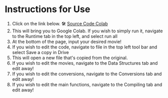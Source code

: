 # Instructions for Use

1. Click on the link below.
    🛠️ [Source Code Colab](https://colab.research.google.com/drive/19SRfhT24gWnXcTtiDNyVIQDqZN0-4aSl?usp=sharing) 
4. This will bring you to Google Colab. If you wish to simply run it, navigate to the Runtime tab in the top left, and select run all
  5. At the bottom of the page, input your desired movie!
6. If you wish to edit the code, navigate to file in the top left tool bar and select Save a copy in Drive
7. This will open a new file that's copied from the original.
8. If you wish to edit the movies, navigate to the Data Structures tab and edit away!
9. If you wish to edit the conversions, navigate to the Conversions tab and edit away!
10. If you wish to edit the main functions, navigate to the Compiling tab and edit away!
